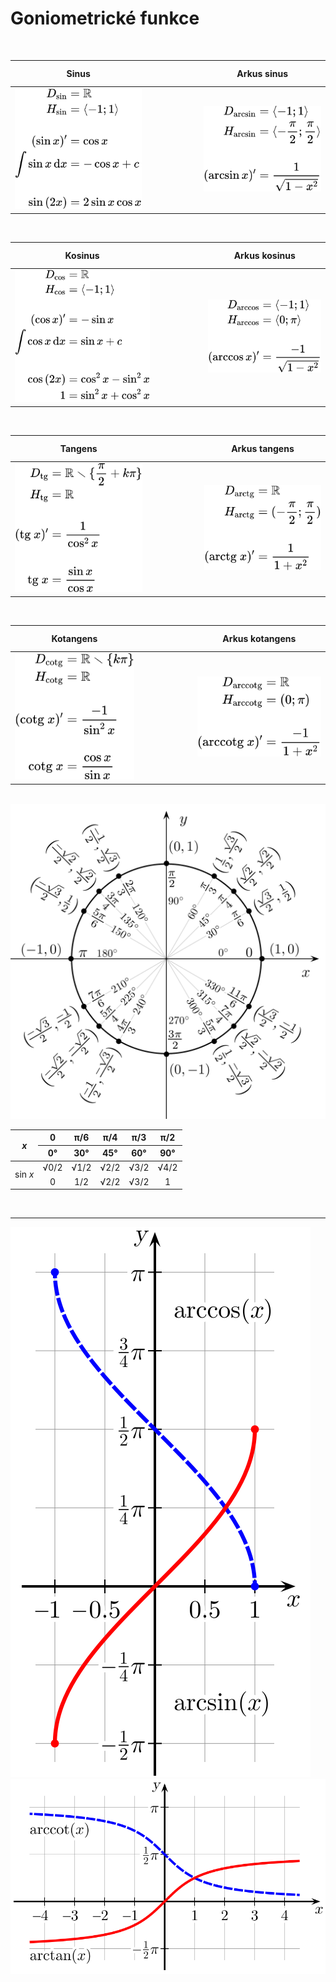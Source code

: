 # Goniometrické funkce

<br>

Sinus|&ensp; &ensp; &ensp; &ensp; &ensp; &ensp; &ensp; &ensp; &ensp; &ensp;|Arkus sinus
:-:|---|:-:
![sinus](../svg/goniofce/sinus.svg) || ![arcsinus](../svg/goniofce/arcsinus.svg)

<br>

Kosinus|&ensp; &ensp; &ensp; &ensp; &ensp; &ensp; &ensp; &ensp; &ensp; &ensp;|Arkus kosinus
:-:|---|:-:
![cosinus](../svg/goniofce/cosinus.svg) || ![arccosinus](../svg/goniofce/arccosinus.svg)

<br>

Tangens|&ensp; &ensp; &ensp; &ensp; &ensp; &ensp; &ensp; &ensp; &ensp; &ensp;|Arkus tangens
:-:|---|:-:
![tangens](../svg/goniofce/tangens.svg) || ![arctangens](../svg/goniofce/arctangens.svg)

<br>

Kotangens|&ensp; &ensp; &ensp; &ensp; &ensp; &ensp; &ensp; &ensp; &ensp; &ensp;|Arkus kotangens
:-:|---|:-:
![cotangens](../svg/goniofce/cotangens.svg) || ![arccotangens](../svg/goniofce/arccotangens.svg)

<br>

<img alt="jednotková kružnice" width="560" src="..\svg\goniofce\jednotkova.svg">

<br>

<table>
    <thead>
        <tr><th align="center" rowspan="2"><i>x</i></th><th align="center">0</th><th align="center">π/6</th><th align="center">π/4</th><th align="center">π/3</th><th align="center">π/2</th></tr>
        <tr><th align="center">0°</th><th align="center">30°</th><th align="center">45°</th><th align="center">60°</th><th align="center">90°</th></tr>
    </thead>
    <tbody>
        <tr><td align="center" rowspan="2">sin <i>x</i></td><td align="center">√0/2</td><td align="center">√1/2</td><td align="center">√2/2</td><td align="center">√3/2</td><td align="center">√4/2</td></tr>
        <tr></td><td align="center">0</td><td align="center">1/2</td><td align="center">√2/2</td><td align="center">√3/2</td><td align="center">1</td></tr>
    </tbody>
</table>

<br>

---

![arcgraf1](../svg/goniofce/arcgraf1.svg)
![arcgraf2](../svg/goniofce/arcgraf2.svg)

<!-- $$
\begin{align}
D_{\sin}&=ℝ \\
H_{\sin}&=\langle-1;1\rangle \\
\\
(\sin{x})'&=\cos{x} \\
\int \! \sin{x} \, \mathrm{d}x&=-\cos{x}+c \\
\\
\sin{(2x)}&=2\sin{x}\cos{x}
\end{align}
$$
$$
\begin{align}
D_{\cos}&=ℝ \\
H_{\cos}&=\langle-1;1\rangle \\
\\
(\cos{x})'&=-\sin{x} \\
\int \! \cos{x} \, \mathrm{d}x&=\sin{x}+c \\
\\
\cos{(2x)}&=\cos^2{x}-\sin^2{x} \\
1&=\sin^2{x}+\cos^2{x}
\end{align}
$$
$$
\begin{align}
D_{\mathrm{tg}}&=ℝ \smallsetminus \{ \frac{\pi}{2}+k\pi \} \\
H_{\mathrm{tg}}&=ℝ \\
\\
(\mathrm{tg}\ x)'&=\frac{1}{\cos^2{x}} \\
\\
\mathrm{tg}\ x&=\frac{\sin{x}}{\cos{x}}
\end{align}
$$
$$
\begin{align}
D_{\mathrm{cotg}}&=ℝ \smallsetminus \{ k\pi \} \\
H_{\mathrm{cotg}}&=ℝ \\
\\
(\mathrm{cotg}\ x)'&=\frac{-1}{\sin^2{x}} \\
\\
\mathrm{cotg}\ x&=\frac{\cos{x}}{\sin{x}}
\end{align}
$$
$$
\begin{align}
D_{\arcsin}&=\langle-1;1\rangle \\
H_{\arcsin}&=\langle -\frac{\pi}{2};\frac{\pi}{2} \rangle \\
\\
(\arcsin{x})'&=\frac{1}{\sqrt{1-x^2}}
\end{align}
$$
$$
\begin{align}
D_{\arccos}&=\langle-1;1\rangle \\
H_{\arccos}&=\langle 0;\pi \rangle \\
\\
(\arccos{x})'&=\frac{-1}{\sqrt{1-x^2}}
\end{align}
$$
$$
\begin{align}
D_{\mathrm{arctg}}&=ℝ \\
H_{\mathrm{arctg}}&=(-\frac{\pi}{2};\frac{\pi}{2}) \\
\\
(\mathrm{arctg}\ x)'&=\frac{1}{1+x^2}
\end{align}
$$
$$
\begin{align}
D_{\mathrm{arccotg}}&=ℝ \\
H_{\mathrm{arccotg}}&=(0;\pi) \\
\\
(\mathrm{arccotg}\ x)'&=\frac{-1}{1+x^2}
\end{align}
$$ -->
